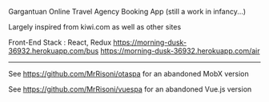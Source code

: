 Gargantuan Online Travel Agency Booking App (still a work in infancy...)

Largely inspired from kiwi.com as well as other sites

Front-End Stack : React, Redux   https://morning-dusk-36932.herokuapp.com/bus
https://morning-dusk-36932.herokuapp.com/air

-----------------



See https://github.com/MrRisoni/otaspa for an abandoned MobX version

See https://github.com/MrRisoni/vuespa for an abandoned Vue.js version

